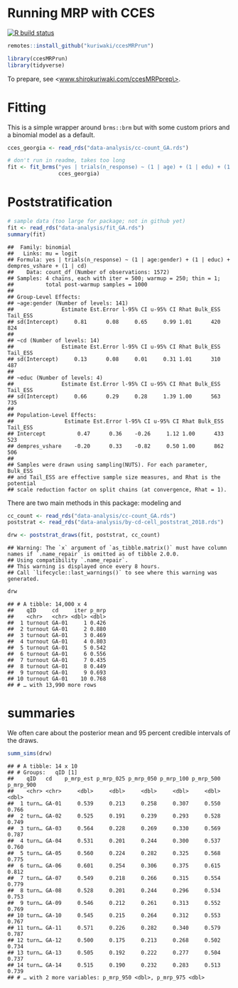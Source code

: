Running MRP with CCES
================

<!-- badges: start -->

[![R build
status](https://github.com/kuriwaki/ccesMRPrun/workflows/R-CMD-check/badge.svg)](https://github.com/kuriwaki/ccesMRPrun/actions)
<!-- badges: end -->

``` r
remotes::install_github("kuriwaki/ccesMRPrun")
```

``` r
library(ccesMRPrun)
library(tidyverse)
```

To prepare, see \<www.shirokuriwaki.com/ccesMRPprep\>.

# Fitting

This is a simple wrapper around `brms::brm` but with some custom priors
and a binomial model as a default.

``` r
cces_georgia <- read_rds("data-analysis/cc-count_GA.rds")

# don't run in readme, takes too long
fit <- fit_brms("yes | trials(n_response) ~ (1 | age) + (1 | edu) + (1 | cd)",
                cces_georgia)
```

# Poststratification

``` r
# sample data (too large for package; not in github yet)
fit <- read_rds("data-analysis/fit_GA.rds")
summary(fit)
```

    ##  Family: binomial 
    ##   Links: mu = logit 
    ## Formula: yes | trials(n_response) ~ (1 | age:gender) + (1 | educ) + dempres_vshare + (1 | cd) 
    ##    Data: count_df (Number of observations: 1572) 
    ## Samples: 4 chains, each with iter = 500; warmup = 250; thin = 1;
    ##          total post-warmup samples = 1000
    ## 
    ## Group-Level Effects: 
    ## ~age:gender (Number of levels: 141) 
    ##               Estimate Est.Error l-95% CI u-95% CI Rhat Bulk_ESS Tail_ESS
    ## sd(Intercept)     0.81      0.08     0.65     0.99 1.01      420      824
    ## 
    ## ~cd (Number of levels: 14) 
    ##               Estimate Est.Error l-95% CI u-95% CI Rhat Bulk_ESS Tail_ESS
    ## sd(Intercept)     0.13      0.08     0.01     0.31 1.01      310      487
    ## 
    ## ~educ (Number of levels: 4) 
    ##               Estimate Est.Error l-95% CI u-95% CI Rhat Bulk_ESS Tail_ESS
    ## sd(Intercept)     0.66      0.29     0.28     1.39 1.00      563      735
    ## 
    ## Population-Level Effects: 
    ##                Estimate Est.Error l-95% CI u-95% CI Rhat Bulk_ESS Tail_ESS
    ## Intercept          0.47      0.36    -0.26     1.12 1.00      433      523
    ## dempres_vshare    -0.20      0.33    -0.82     0.50 1.00      862      506
    ## 
    ## Samples were drawn using sampling(NUTS). For each parameter, Bulk_ESS
    ## and Tail_ESS are effective sample size measures, and Rhat is the potential
    ## scale reduction factor on split chains (at convergence, Rhat = 1).

There are two main methods in this package: modeling and

``` r
cc_count <- read_rds("data-analysis/cc-count_GA.rds")
poststrat <- read_rds("data-analysis/by-cd-cell_poststrat_2018.rds")

drw <- poststrat_draws(fit, poststrat, cc_count)
```

    ## Warning: The `x` argument of `as_tibble.matrix()` must have column names if `.name_repair` is omitted as of tibble 2.0.0.
    ## Using compatibility `.name_repair`.
    ## This warning is displayed once every 8 hours.
    ## Call `lifecycle::last_warnings()` to see where this warning was generated.

``` r
drw
```

    ## # A tibble: 14,000 x 4
    ##    qID     cd     iter p_mrp
    ##    <chr>   <chr> <dbl> <dbl>
    ##  1 turnout GA-01     1 0.426
    ##  2 turnout GA-01     2 0.880
    ##  3 turnout GA-01     3 0.469
    ##  4 turnout GA-01     4 0.803
    ##  5 turnout GA-01     5 0.542
    ##  6 turnout GA-01     6 0.556
    ##  7 turnout GA-01     7 0.435
    ##  8 turnout GA-01     8 0.449
    ##  9 turnout GA-01     9 0.693
    ## 10 turnout GA-01    10 0.768
    ## # … with 13,990 more rows

# summaries

We often care about the posterior mean and 95 percent credible intervals
of the draws.

``` r
summ_sims(drw)
```

    ## # A tibble: 14 x 10
    ## # Groups:   qID [1]
    ##    qID   cd    p_mrp_est p_mrp_025 p_mrp_050 p_mrp_100 p_mrp_500 p_mrp_900
    ##    <chr> <chr>     <dbl>     <dbl>     <dbl>     <dbl>     <dbl>     <dbl>
    ##  1 turn… GA-01     0.539     0.213     0.258     0.307     0.550     0.766
    ##  2 turn… GA-02     0.525     0.191     0.239     0.293     0.528     0.749
    ##  3 turn… GA-03     0.564     0.228     0.269     0.330     0.569     0.787
    ##  4 turn… GA-04     0.531     0.201     0.244     0.300     0.537     0.760
    ##  5 turn… GA-05     0.560     0.224     0.282     0.325     0.568     0.775
    ##  6 turn… GA-06     0.601     0.254     0.306     0.375     0.615     0.812
    ##  7 turn… GA-07     0.549     0.218     0.266     0.315     0.554     0.779
    ##  8 turn… GA-08     0.528     0.201     0.244     0.296     0.534     0.753
    ##  9 turn… GA-09     0.546     0.212     0.261     0.313     0.552     0.769
    ## 10 turn… GA-10     0.545     0.215     0.264     0.312     0.553     0.767
    ## 11 turn… GA-11     0.571     0.226     0.282     0.340     0.579     0.787
    ## 12 turn… GA-12     0.500     0.175     0.213     0.268     0.502     0.734
    ## 13 turn… GA-13     0.505     0.192     0.222     0.277     0.504     0.737
    ## 14 turn… GA-14     0.515     0.190     0.232     0.283     0.513     0.739
    ## # … with 2 more variables: p_mrp_950 <dbl>, p_mrp_975 <dbl>
